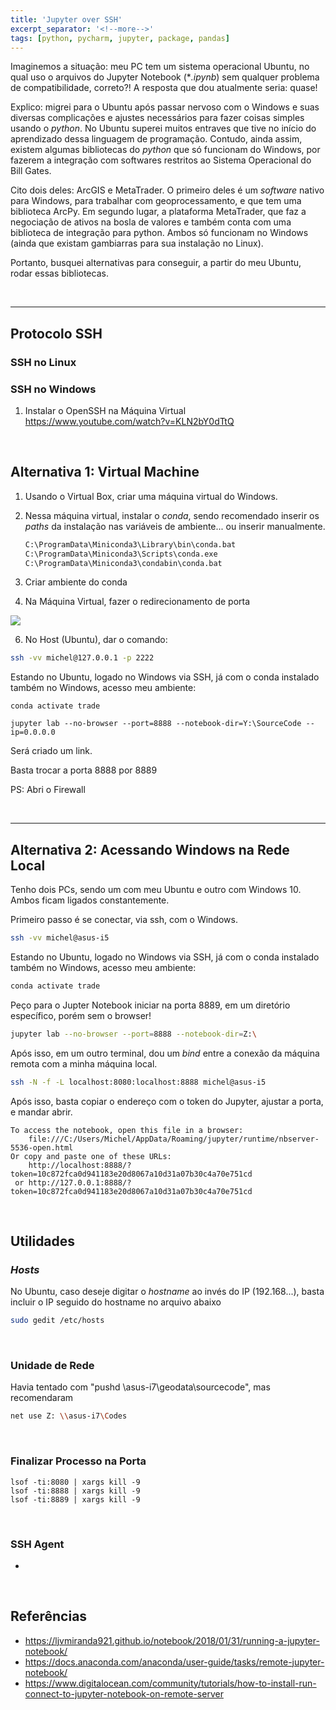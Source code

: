```yaml
---
title: 'Jupyter over SSH'
excerpt_separator: '<!--more-->'
tags: [python, pycharm, jupyter, package, pandas]
---
```


Imaginemos a situação: meu PC tem um sistema operacional Ubuntu, no qual uso o arquivos do Jupyter Notebook (\*_.ipynb_) sem qualquer problema de compatibilidade, correto?! A resposta que dou atualmente seria: quase!

Explico: migrei para o Ubuntu após passar nervoso com o Windows e suas diversas complicações e ajustes necessários para fazer coisas simples usando o _python_. No Ubuntu superei muitos entraves que tive no início do aprendizado dessa linguagem de programação. Contudo, ainda assim, existem algumas bibliotecas do *python* que só funcionam do Windows, por fazerem a integração com softwares restritos ao Sistema Operacional do Bill Gates.

Cito dois deles: ArcGIS e MetaTrader. O primeiro deles é um _software_ nativo para Windows, para trabalhar com geoprocessamento, e que tem uma biblioteca ArcPy. Em segundo lugar, a plataforma MetaTrader, que faz a negociação de ativos na bosla de valores e também conta com uma biblioteca de integração para python. Ambos só funcionam no Windows (ainda que existam gambiarras para sua instalação no Linux).

Portanto, busquei alternativas para conseguir, a partir do meu Ubuntu, rodar essas bibliotecas.

<br>

----

## Protocolo SSH

### SSH no Linux

### SSH no Windows

1. Instalar o OpenSSH na Máquina Virtual
   https://www.youtube.com/watch?v=KLN2bY0dTtQ

<br>

## Alternativa 1: Virtual Machine

1. Usando o Virtual Box, criar uma máquina virtual do Windows.

2. Nessa máquina virtual, instalar o _conda_, sendo recomendado inserir os _paths_ da instalação nas variáveis de ambiente... ou inserir manualmente.

   ```bash
   C:\ProgramData\Miniconda3\Library\bin\conda.bat
   C:\ProgramData\Miniconda3\Scripts\conda.exe
   C:\ProgramData\Miniconda3\condabin\conda.bat
   ```

3. Criar ambiente do conda

4. Na Máquina Virtual, fazer o redirecionamento de porta

![](https://i.imgur.com/4XibiF2.png)

6. No Host (Ubuntu), dar o comando:

```bash
ssh -vv michel@127.0.0.1 -p 2222
```

Estando no Ubuntu, logado no Windows via SSH, já com o conda instalado também no Windows, acesso meu ambiente:

```
conda activate trade
```

```
jupyter lab --no-browser --port=8888 --notebook-dir=Y:\SourceCode --ip=0.0.0.0
```

Será criado um link.

Basta trocar a porta 8888 por 8889

PS: Abri o Firewall

<br>


------

## Alternativa 2: Acessando Windows na Rede Local

Tenho dois PCs, sendo um com meu Ubuntu e outro com Windows 10. Ambos ficam ligados constantemente.

Primeiro passo é se conectar, via ssh, com o Windows.

```bash
ssh -vv michel@asus-i5
```

Estando no Ubuntu, logado no Windows via SSH, já com o conda instalado também no Windows, acesso meu ambiente:

```bash
conda activate trade
```

Peço para o Jupter Notebook iniciar na porta 8889, em um diretório específico, porém sem o browser!

```bash
jupyter lab --no-browser --port=8888 --notebook-dir=Z:\
```

Após isso, em um outro terminal, dou um _bind_ entre a conexão da máquina remota com a minha máquina local.

```bash
ssh -N -f -L localhost:8080:localhost:8888 michel@asus-i5
```

Após isso, basta copiar o endereço com o token do Jupyter, ajustar a porta, e mandar abrir.

```
To access the notebook, open this file in a browser:
    file:///C:/Users/Michel/AppData/Roaming/jupyter/runtime/nbserver-5536-open.html
Or copy and paste one of these URLs:
    http://localhost:8888/?token=10c872fca0d941183e20d8067a10d31a07b30c4a70e751cd
 or http://127.0.0.1:8888/?token=10c872fca0d941183e20d8067a10d31a07b30c4a70e751cd
```

<br>

## Utilidades

### _Hosts_

No Ubuntu, caso deseje digitar o _hostname_ ao invés do IP (192.168...), basta incluir o IP seguido do hostname no arquivo abaixo

```bash
sudo gedit /etc/hosts
```

<br>

### Unidade de Rede

Havia tentado com "pushd \\asus-i7\geodata\sourcecode", mas recomendaram

```bash
net use Z: \\asus-i7\Codes
```

<br>

### Finalizar Processo na Porta

```
lsof -ti:8080 | xargs kill -9
lsof -ti:8888 | xargs kill -9
lsof -ti:8889 | xargs kill -9
```

<br>

### SSH Agent

-

<br>

## Referências

- https://ljvmiranda921.github.io/notebook/2018/01/31/running-a-jupyter-notebook/
- https://docs.anaconda.com/anaconda/user-guide/tasks/remote-jupyter-notebook/
- https://www.digitalocean.com/community/tutorials/how-to-install-run-connect-to-jupyter-notebook-on-remote-server
